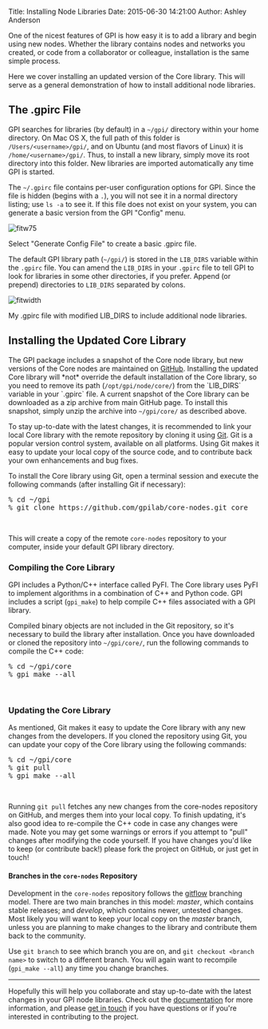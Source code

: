 Title:  Installing Node Libraries
Date:   2015-06-30 14:21:00
Author: Ashley Anderson

One of the nicest features of GPI is how easy it is to add a library and begin
using new nodes. Whether the library contains nodes and networks you created,
or code from a collaborator or colleague, installation is the same simple
process.

Here we cover installing an updated version of the Core library. This will
serve as a general demonstration of how to install additional node libraries.
<h2>The .gpirc File</h2>
GPI searches for libraries (by default) in a <code>~/gpi/</code> directory
within your home directory. On Mac OS X, the full path of this folder is
<code>/Users/&lt;username&gt;/gpi/</code>, and on Ubuntu (and most flavors of
Linux) it is <code>/home/&lt;username&gt;/gpi/</code>. Thus, to install a new
library, simply move its root directory into this folder. New libraries are
imported automatically any time GPI is started.

The <code>~/.gpirc</code> file contains per-user configuration options for GPI.
Since the file is hidden (begins with a <code>.</code>), you will not see it in
a normal directory listing; use <code>ls -a</code> to see it. If this file does
not exist on your system, you can generate a basic version from the GPI
"Config" menu.

![fitw75]({filename}/images/Screenshot-2015-02-05-11.21.10-300x80.png)

Select "Generate Config File" to create a basic .gpirc file.

The default GPI library path (<code>~/gpi/</code>) is stored in the
<code>LIB_DIRS</code> variable within the `.gpirc` file. You can amend the
<code>LIB_DIRS</code> in your <code>.gpirc</code> file to tell GPI to look for
libraries in some other directories, if you prefer. Append (or prepend)
directories to `LIB_DIRS` separated by colons.

![fitwidth]({filename}/images/Screenshot-2015-06-30-14.09.30.png)

My .gpirc file with modified LIB_DIRS to include additional node libraries.

<h2>Installing the Updated Core Library</h2>
The GPI package includes a snapshot of the Core node library, but new versions
of the Core nodes are maintained on <a title="GitHub"
href="https://github.com/gpilab/core-nodes"
target="_blank">GitHub</a>. Installing the updated Core library will *not*
override the default installation of the Core library, so you need to remove
its path (<code>/opt/gpi/node/core/</code>) from the `LIB_DIRS` variable in
your `.gpirc` file. A current snapshot of the Core library can be downloaded as
a zip archive from main GitHub page. To install this snapshot, simply unzip the
archive into <code>~/gpi/core/</code> as described above.

To stay up-to-date with the latest changes, it is recommended to link your
local Core library with the remote repository by cloning it using <a
title="Git" href="http://git-scm.com" target="_blank">Git</a>. Git is a popular
version control system, available on all platforms. Using Git makes it easy to
update your local copy of the source code, and to contribute back your own
enhancements and bug fixes.

To install the Core library using Git, open a terminal session and execute the
following commands (after installing Git if necessary):

<pre>% cd ~/gpi
% git clone https://github.com/gpilab/core-nodes.git core
</pre><br>

This will create a copy of the remote <code>core-nodes</code> repository to
your computer, inside your default GPI library directory.

<h3>Compiling the Core Library</h3>
GPI includes a Python/C++ interface called PyFI. The Core library uses PyFI to
implement algorithms in a combination of C++ and Python code. GPI includes a
script (<code>gpi_make</code>) to help compile C++ files associated with a GPI
library.

Compiled binary objects are not included in the Git repository, so it's
necessary to build the library after installation. Once you have downloaded or
cloned the repository into <code>~/gpi/core/</code>, run the following commands
to compile the C++ code:
<pre>% cd ~/gpi/core
% gpi_make --all
</pre>
<br>

<h3>Updating the Core Library</h3>
As mentioned, Git makes it easy to update the Core library with any new changes
from the developers. If you cloned the repository using Git, you can update
your copy of the Core library using the following commands:

<pre>% cd ~/gpi/core
% git pull
% gpi_make --all</pre><br>

Running <code>git pull</code> fetches any new changes from the core-nodes
repository on GitHub, and merges them into your local copy. To finish updating,
it's also good idea to re-compile the C++ code in case any changes were
made. Note you may get some warnings or errors if you attempt to "pull" changes
after modifying the code yourself. If you have changes you'd like to keep (or
contribute back!) please fork the project on GitHub, or just get in touch!

<h4>Branches in the <code>core-nodes</code> Repository</h4>
Development in the <code>core-nodes</code> repository follows the <a
title="gitflow"
href="http://nvie.com/posts/a-successful-git-branching-model/">gitflow</a> branching
model. There are two main branches in this model: <em>master</em>, which
contains stable releases; and <em>develop</em>, which contains newer,
untested changes. Most likely you will want to keep your local copy on
the <em>master</em> branch, unless you are planning to make changes to the
library and contribute them back to the community.

Use <code>git branch</code> to see which branch you are on, and <code>git
checkout &lt;branch name&gt;</code> to switch to a different branch. You will
again want to recompile (`gpi_make --all`) any time you change branches.

--------

Hopefully this will help you collaborate and stay up-to-date with the latest
changes in your GPI node libraries. Check out the
[documentation](http://docs.gpilab.com) for more information, and please [get
in touch](/community) if you have questions or if you're
interested in contributing to the project.
<h2></h2>
